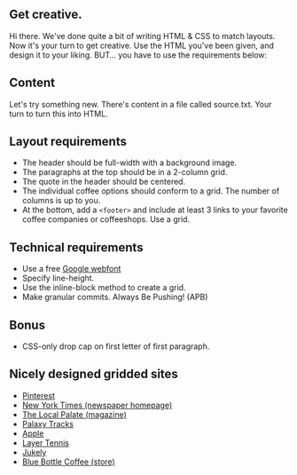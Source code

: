 ## Get creative.

Hi there. We've done quite a bit of writing HTML & CSS
to match layouts. Now it's your turn to get creative.
Use the HTML you've been given, and design it to your liking.
BUT… you have to use the requirements below:

## Content

Let's try something new. There's content in a file called source.txt.
Your turn to turn this into HTML.

## Layout requirements

* The header should be full-width with a background image.
* The paragraphs at the top should be in a 2-column grid.
* The quote in the header should be centered.
* The individual coffee options should conform to a grid. The number of columns is up to you.
* At the bottom, add a `<footer>` and include at least 3 links to your favorite coffee companies or coffeeshops. Use a grid.

## Technical requirements

* Use a free [Google webfont](https://www.google.com/fonts)
* Specify line-height.
* Use the inline-block method to create a grid.
* Make granular commits. Always Be Pushing! (APB)

## Bonus

* CSS-only drop cap on first letter of first paragraph.

## Nicely designed gridded sites

* [Pinterest](http://www.pinterest.com/)
* [New York Times (newspaper homepage)](http://www.nytimes.com/)
* [The Local Palate (magazine)](http://thelocalpalate.com/)
* [Palaxy Tracks](https://www.palaxytracks.com/)
* [Apple](http://www.apple.com/)
* [Layer Tennis](http://www.layertennis.com/seasons)
* [Jukely](http://www.jukely.com)
* [Blue Bottle Coffee (store)](https://bluebottlecoffee.com/store/coffee)
